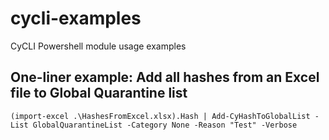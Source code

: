 # cycli-examples

CyCLI Powershell module usage examples

## One-liner example: Add all hashes from an Excel file to Global Quarantine list

```(import-excel .\HashesFromExcel.xlsx).Hash | Add-CyHashToGlobalList -List GlobalQuarantineList -Category None -Reason "Test" -Verbose```

